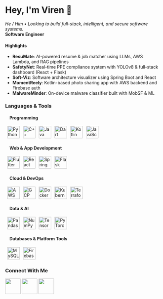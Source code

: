 <h1 align="left">Hey, I'm Viren 👋</h1>

<p>
  <i>He / Him • Looking to build full-stack, intelligent, and secure software systems.</i><br>
  <b> Software Engineer </b>
</p>

<h4>Highlights</h4>
<ul>
  <li><b>ResuMate</b>: AI-powered resume & job matcher using LLMs, AWS Lambda, and RAG pipelines</li>
  <li><b>SafetyNet</b>: Real-time PPE compliance system with YOLOv8 & full-stack dashboard (React + Flask)</li>
  <li><b>Soft-Viz</b>: Software architecture visualizer using Spring Boot and React</li>
  <li><b>MomentReely</b>: Kotlin-based photo sharing app with AWS backend and Firebase auth</li>
  <li><b>MalwareMinder</b>: On-device malware classifier built with MobSF & ML</li>
</ul>

<h3>Languages & Tools</h3>

<h4>&emsp;Programming</h4>
<p>
  &ensp;<img src="https://cdn.jsdelivr.net/gh/devicons/devicon/icons/python/python-original.svg" width="40" title="Python"/>
  &ensp;<img src="https://cdn.jsdelivr.net/gh/devicons/devicon/icons/cplusplus/cplusplus-original.svg" width="40" title="C++"/>
  &ensp;<img src="https://cdn.jsdelivr.net/gh/devicons/devicon/icons/java/java-original.svg" width="40" title="Java"/>
  &ensp;<img src="https://cdn.jsdelivr.net/gh/devicons/devicon/icons/dart/dart-original.svg" width="40" title="Dart"/>
  &ensp;<img src="https://cdn.jsdelivr.net/gh/devicons/devicon/icons/kotlin/kotlin-original.svg" width="40" title="Kotlin"/>
  &ensp;<img src="https://cdn.jsdelivr.net/gh/devicons/devicon/icons/javascript/javascript-original.svg" width="40" title="JavaScript"/>
</p>

<h4>&emsp;Web & App Development</h4>
<p>
  &ensp;<img src="https://cdn.jsdelivr.net/gh/devicons/devicon/icons/flutter/flutter-original.svg" width="40" title="Flutter"/>
  &ensp;<img src="https://cdn.jsdelivr.net/gh/devicons/devicon/icons/react/react-original.svg" width="40" title="React"/>
  &ensp;<img src="https://cdn.jsdelivr.net/gh/devicons/devicon/icons/spring/spring-original.svg" width="40" title="Spring Boot"/>
  &ensp;<img src="https://cdn.jsdelivr.net/gh/devicons/devicon/icons/flask/flask-original.svg" width="40" title="Flask"/>
</p>

<h4>&emsp;Cloud & DevOps</h4>
<p>
  &ensp;<img src="https://img.icons8.com/color/48/amazon-web-services.png" width="40" title="AWS"/>
  &ensp;<img src="https://cdn.jsdelivr.net/gh/devicons/devicon/icons/googlecloud/googlecloud-original.svg" width="40" title="GCP"/>
  &ensp;<img src="https://cdn.jsdelivr.net/gh/devicons/devicon/icons/docker/docker-original.svg" width="40" title="Docker"/>
  &ensp;<img src="https://cdn.jsdelivr.net/gh/devicons/devicon/icons/kubernetes/kubernetes-plain.svg" width="40" title="Kubernetes"/>
  &ensp;<img src="https://cdn.jsdelivr.net/gh/devicons/devicon/icons/terraform/terraform-original.svg" width="40" title="Terraform"/>
</p>

<h4>&emsp;Data & AI</h4>
<p>
  &ensp;<img src="https://cdn.jsdelivr.net/gh/devicons/devicon/icons/pandas/pandas-original.svg" width="40" title="Pandas"/>
  &ensp;<img src="https://cdn.jsdelivr.net/gh/devicons/devicon/icons/numpy/numpy-original.svg" width="40" title="NumPy"/>
  &ensp;<img src="https://cdn.jsdelivr.net/gh/devicons/devicon/icons/tensorflow/tensorflow-original.svg" width="40" title="TensorFlow"/>
  &ensp;<img src="https://cdn.jsdelivr.net/gh/devicons/devicon/icons/pytorch/pytorch-original.svg" width="40" title="PyTorch"/>
</p>

<h4>&emsp;Databases & Platform Tools</h4>
<p>
  &ensp;<img src="https://cdn.jsdelivr.net/gh/devicons/devicon/icons/mysql/mysql-original.svg" width="40" title="MySQL"/>
  &ensp;<img src="https://cdn.jsdelivr.net/gh/devicons/devicon/icons/firebase/firebase-plain.svg" width="40" title="Firebase"/>
</p>

<h3>Connect With Me</h3>
<p>
  <a href="https://github.com/viren-joshi"><img src="https://img.icons8.com/plasticine/2x/github.png" height="50"/></a>
  <a href="https://www.linkedin.com/in/virenjoshi403"><img src="https://img.icons8.com/clouds/2x/linkedin.png" height="50"/></a>
  <a href="https://viren-joshi.github.io/"><img src="https://img.icons8.com/color/96/domain--v1.png" height="50"/></a>
</p>
